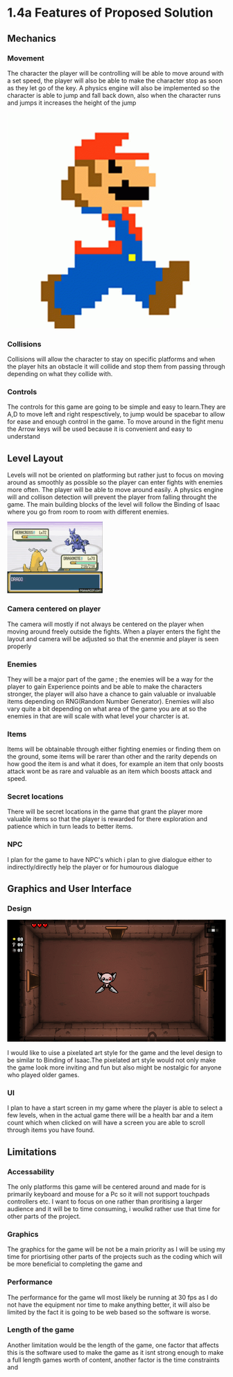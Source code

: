 # 1.4a Features of Proposed Solution

## Mechanics

### Movement

The character the player will be controlling will be able to move around with a set speed, the player will also be able to make the character stop as soon as they let go of the key. A physics engine will also be implemented so the character is able to jump and fall back down, also when the character runs and jumps it increases the height of the jump

![](../.gitbook/assets/mario-run.gif)

### Collisions

Collisions will allow the character to stay on specific platforms and when the player hits an obstacle it will collide and stop them from passing through depending on what they collide with.

### Controls

The controls for this game are going to be simple and easy to learn.They are A,D  to move left and right respesctively, to jump would be spacebar to allow for ease and enough control in the game. To move around in the fight menu the Arrow keys will be used because it is convenient and easy to understand



## Level Layout

Levels will not be oriented on platforming but rather just to focus on moving around as smoothly as possible so the player can enter fights with enemies more often. The player will be able to move  around easily. A physics engine will and collison detection will prevent the player from falling throught the game. The main building blocks of the level will follow the Binding of Isaac where you go from room to room with different enemies.

![](../.gitbook/assets/pokemon-fire-red.gif)

### Camera centered on player

The camera will mostly if not always be centered on the player when moving around freely outside the fights. When a player enters the fight the layout and camera will be adjusted so that the enenmie and player is seen properly&#x20;

### Enemies&#x20;

They will be a major part of the game ; the enemies will be a way for the player to gain Experience points and be able to make the characters stronger, the player will also have a chance to gain valuable or invaluable items depending on RNG(Random Number Generator). Enemies will also vary quite a bit depending on what area of the game you are at so the enemies in that are will scale with what level your charcter is at.

### Items&#x20;

Items will be obtainable through either fighting enemies or finding them on the ground, some items will be rarer than other and the rarity depends on how good the item is and what it does, for example an item that only boosts attack wont be as rare and valuable as an item which boosts attack and speed.

### Secret locations

There will be secret locations in the game that grant the player more valuable items so that the player is rewarded for there exploration and patience which in turn leads to better items.&#x20;

### NPC

I plan for the game to have NPC's which i plan to give dialogue either to indirectly/directly help the player or for humourous dialogue

## &#x20;  Graphics and User Interface

### Design

&#x20;                                                                                                                         &#x20;

![](../.gitbook/assets/jeRq6Jw.gif)

I would like to uise a pixelated art style for the game and the level design to be similar to Binding of Isaac.The pixelated art style would not only make the game look more inviting and fun but also might be nostalgic for anyone who played older games.&#x20;

### UI

I plan to have a start screen in my game where the player is able to select a few levels, when in the actual game there will be a health bar and a item count which when clicked on will have a screen you are able to scroll through items you have found.                                                                                                                                               &#x20;

## Limitations

### Accessability

The only platforms this game will be centered around and made for is primarily keyboard and mouse for a Pc so it will not support touchpads controllers etc. I want to focus on one rather than proritising a larger audience and it will be to time consuming, i woulkd rather use that time for other parts of the project.

### Graphics&#x20;

The graphics for the game will be not be a main priority as I will be using my time for priortising other parts of the projects such as the coding which will be more beneficial to completing the game and&#x20;

### Performance

The performance for the game wll most likely be running at 30 fps as I do not have the equipment nor time to make anything better, it will also be limited by the fact it is going to be web based so the software is worse.

### Length of the game

Another limitation would be the length of the game, one factor that affects this is the software used to make the game as it isnt strong enough to make a full length games worth of content, another factor is the time constraints and&#x20;

